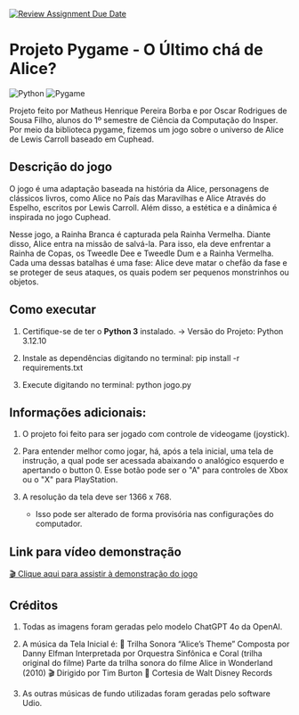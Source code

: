 [![Review Assignment Due Date](https://classroom.github.com/assets/deadline-readme-button-22041afd0340ce965d47ae6ef1cefeee28c7c493a6346c4f15d667ab976d596c.svg)](https://classroom.github.com/a/0Y5_N7_q)


# Projeto Pygame - O Último chá de Alice?

![Python](https://img.shields.io/badge/Python-3.12-blue?logo=python)
![Pygame](https://img.shields.io/badge/Pygame-2.5.2-green?logo=pygame)

Projeto feito por Matheus Henrique Pereira Borba e por Oscar Rodrigues de Sousa Filho, alunos do 1º semestre de Ciência da Computação do Insper.
Por meio da biblioteca pygame, fizemos um jogo sobre o universo de Alice de Lewis Carroll baseado em Cuphead.


## Descrição do jogo

O jogo é uma adaptação baseada na história da Alice, personagens de clássicos livros, como Alice no País das Maravilhas e Alice Através do Espelho, escritos por Lewis Carroll. Além disso, a estética e a dinâmica é inspirada no jogo Cuphead.

Nesse jogo, a Rainha Branca é capturada pela Rainha Vermelha. Diante disso, Alice entra na missão de salvá-la.
Para isso, ela deve enfrentar a Rainha de Copas, os Tweedle Dee e Tweedle Dum e a Rainha Vermelha.
Cada uma dessas batalhas é uma fase: Alice deve matar o chefão da fase e se proteger de seus ataques, os quais podem ser pequenos monstrinhos ou objetos.


## Como executar

1) Certifique-se de ter o **Python 3** instalado. -> Versão do Projeto: Python 3.12.10

2) Instale as dependências digitando no terminal:
pip install -r requirements.txt

3) Execute digitando no terminal:
python jogo.py


## Informações adicionais:

1) O projeto foi feito para ser jogado com controle de videogame (joystick).

2) Para entender melhor como jogar, há, após a tela inicial, uma tela de instrução, a qual pode ser acessada abaixando o analógico esquerdo e apertando o button 0.
Esse botão pode ser o "A" para controles de Xbox ou o "X" para PlayStation.

3) A resolução da tela deve ser 1366 x 768.
    - Isso pode ser alterado de forma provisória nas configurações do computador.


## Link para vídeo demonstração

[🎬 Clique aqui para assistir à demonstração do jogo](https://www.youtube.com/SEU_VIDEO)


## Créditos

1) Todas as imagens foram geradas pelo modelo ChatGPT 4o da OpenAI.

2) A música da Tela Inicial é:
🎵 Trilha Sonora
    “Alice’s Theme”
    Composta por Danny Elfman
    Interpretada por Orquestra Sinfônica e Coral (trilha original do filme)
    Parte da trilha sonora do filme Alice in Wonderland (2010)
    🎬 Dirigido por Tim Burton
    🎼 Cortesia de Walt Disney Records

3) As outras músicas de fundo utilizadas foram geradas pelo software Udio.

